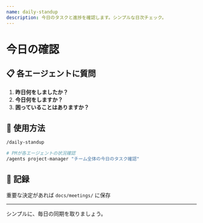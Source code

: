 ```yaml
---
name: daily-standup  
description: 今日のタスクと進捗を確認します。シンプルな日次チェック。
---
```


# 今日の確認

## 📋 各エージェントに質問
1. **昨日何をしましたか？**
2. **今日何をしますか？**  
3. **困っていることはありますか？**

## 🚀 使用方法
```bash
/daily-standup

# PMが各エージェントの状況確認
/agents project-manager "チーム全体の今日のタスク確認"
```

## 📝 記録
重要な決定があれば `docs/meetings/` に保存

---
シンプルに、毎日の同期を取りましょう。